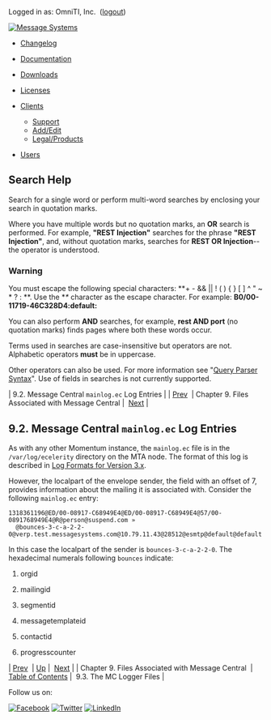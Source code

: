 Logged in as: OmniTI, Inc.  ([logout](https://support.messagesystems.com/logout.php))

[![Message Systems](https://support.messagesystems.com/images/ms-white205.png)](https://support.messagesystems.com/start.php) 

*   [Changelog](https://support.messagesystems.com/start.php?show=changelog)
*   [Documentation](https://support.messagesystems.com/docs/)
*   [Downloads](https://support.messagesystems.com/start.php)

*   [Licenses](https://support.messagesystems.com/license_summary.php)
*   <a href="">Clients</a>
    *   [Support](https://support.messagesystems.com/cs.php)
    *   [Add/Edit](https://support.messagesystems.com/edit_client.php)
    *   [Legal/Products](https://support.messagesystems.com/edit_products.php)
*   [Users](https://support.messagesystems.com/edit_customer.php)

## Search Help

Search for a single word or perform multi-word searches by enclosing your search in quotation marks.

Where you have multiple words but no quotation marks, an **OR** search is performed. For example, **"REST Injection"** searches for the phrase **"REST Injection"**, and, without quotation marks, searches for **REST OR Injection**--the operator is understood.

### Warning

You must escape the following special characters: **+ - && || ! ( ) { } [ ] ^ " ~ * ? : \**. Use the **\** character as the escape character. For example: **B0/00-11719-46C328D4\:default\:**

You can also perform **AND** searches, for example, **rest AND port** (no quotation marks) finds pages where both these words occur.

Terms used in searches are case-insensitive but operators are not. Alphabetic operators **must** be in uppercase.

Other operators can also be used. For more information see "[Query Parser Syntax](https://lucene.apache.org/core/old_versioned_docs/versions/3_0_0/queryparsersyntax.html)". Use of fields in searches is not currently supported.

| 9.2. Message Central `mainlog.ec` Log Entries |
| [Prev](mc-logs-files.php)  | Chapter 9. Files Associated with Message Central |  [Next](mc-logs-logger-files.php) |

## 9.2. Message Central `mainlog.ec` Log Entries

As with any other Momentum instance, the `mainlog.ec` file is in the `/var/log/ecelerity` directory on the MTA node. The format of this log is described in [Log Formats for Version 3.x](https://support.messagesystems.com/docs/web-ref/log_formats.version_3.php).

However, the localpart of the envelope sender, the field with an offset of 7, provides information about the mailing it is associated with. Consider the following `mainlog.ec` entry:

```
1318361196@ED/00-08917-C68949E4@ED/00-08917-C68949E4@57/00-0891768949E4@R@person@suspend.com »
  @bounces-3-c-a-2-2-0@verp.test.messagesystems.com@10.79.11.43@28512@esmtp@default@default
```

In this case the localpart of the sender is `bounces-3-c-a-2-2-0`. The hexadecimal numerals following `bounces` indicate:

1.  orgid

2.  mailingid

3.  segmentid

4.  messagetemplateid

5.  contactid

6.  progresscounter

| [Prev](mc-logs-files.php)  | [Up](mc-logs-files.php) |  [Next](mc-logs-logger-files.php) |
| Chapter 9. Files Associated with Message Central  | [Table of Contents](index.php) |  9.3. The MC Logger Files |

Follow us on:

[![Facebook](https://support.messagesystems.com/images/icon-facebook.png)](http://www.facebook.com/messagesystems) [![Twitter](https://support.messagesystems.com/images/icon-twitter.png)](http://twitter.com/#!/MessageSystems) [![LinkedIn](https://support.messagesystems.com/images/icon-linkedin.png)](http://www.linkedin.com/company/message-systems)